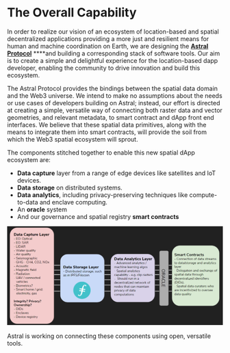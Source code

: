 # The Overall Capability

In order to realize our vision of an ecosystem of location-based and spatial decentralized applications providing a more just and resilient means for human and machine coordination on Earth, we are designing the [**Astral  Protocol**](astral.md) ****and building a corresponding stack of software tools. Our aim is to create a simple and delightful experience for the location-based dapp developer, enabling the community to drive innovation and build this ecosystem. 

The Astral Protocol provides the bindings between the spatial data domain and the Web3 universe. We intend to make no assumptions about the needs or use cases of developers building on Astral; instead, our effort is directed at creating a simple, versatile way of connecting both raster data and vector geometries, and relevant metadata, to smart contract and dApp front end interfaces. We believe that these spatial data primitives, along with the means to integrate them into smart contracts, will provide the soil from which the Web3 spatial ecosystem will sprout.

The components stitched together to enable this new spatial dApp ecosystem are:

* **Data capture** layer from a range of edge devices like satellites and IoT devices. 
* **Data storage** on distributed systems.
* **Data analytics**, including privacy-preserving techniques like compute-to-data and enclave computing. 
* An **oracle** system
* And our governance and spatial registry **smart contracts**

![Astral Protocol: Web3 spatial data standard](../.gitbook/assets/image%20%282%29.png)

Astral is working on connecting these components using open, versatile tools.

